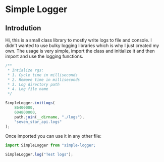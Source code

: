 # Simple Logger

## Introdution

Hi, this is a small class library to mostly write logs to file and console. I didn't wanted to use bulky logging libraries which is why I just created my own. The usage is very simple, import the class and initialize it and then import and use the logging functions.

```ts
/**
 * Intialize rgs:
 * 1. Cycle time in milliseconds
 * 2. Remove time in milliseconds
 * 3. Log directory path
 * 4. Log file name
 */

SimpleLogger.initLogs(
	86400000,
	604800000,
	path.join(__dirname, "./logs"),
	"seven_star_api.logs"
);
```

Once imported you can use it in any other file:

```ts
import SimpleLogger from "simple-logger;

SimpleLogger.log("Test logs");
```
